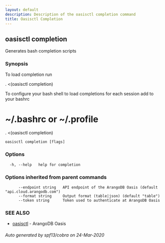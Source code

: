```yaml
---
layout: default
description: Description of the oasisctl completion command
title: Oasisctl Completion
---
```

## oasisctl completion

Generates bash completion scripts

### Synopsis

To load completion run
	
. <(oasisctl completion)
	
To configure your bash shell to load completions for each session add to your bashrc
	
# ~/.bashrc or ~/.profile
. <(oasisctl completion)


```
oasisctl completion [flags]
```

### Options

```
  -h, --help   help for completion
```

### Options inherited from parent commands

```
      --endpoint string   API endpoint of the ArangoDB Oasis (default "api.cloud.arangodb.com")
      --format string     Output format (table|json) (default "table")
      --token string      Token used to authenticate at ArangoDB Oasis
```

### SEE ALSO

* [oasisctl](oasisctl.md)	 - ArangoDB Oasis

###### Auto generated by spf13/cobra on 24-Mar-2020
